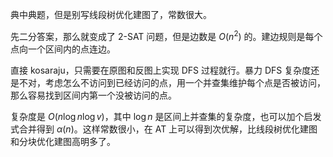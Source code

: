 典中典题，但是别写线段树优化建图了，常数很大。

先二分答案，那么就变成了 2-SAT 问题，但是边数是 $O(n^2)$ 的。建边规则是每个点向一个区间内的点连边。

直接 kosaraju，只需要在原图和反图上实现 DFS 过程就行。暴力 DFS 复杂度还是不对，考虑怎么不访问到已经访问的点，用一个并查集维护每个点是否被访问，那么容易找到区间内第一个没被访问的点。

复杂度是 $O(n\log n\log v)$，其中 $\log n$ 是区间上并查集的复杂度，也可以加个启发式合并得到 $\alpha(n)$。这样常数很小，在 AT 上可以得到次优解，比线段树优化建图和分块优化建图高明多了。